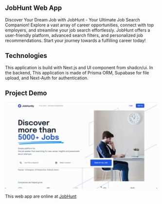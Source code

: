 ## JobHunt Web App
Discover Your Dream Job with JobHunt - Your Ultimate Job Search Companion! Explore a vast array of career opportunities, connect with top employers, and streamline your job search effortlessly. JobHunt offers a user-friendly platform, advanced search filters, and personalized job recommendations. Start your journey towards a fulfilling career today!

## Technologies
This application is build with Next.js and UI component from shadcn/ui. In the backend, This application is made of Prisma ORM,  Supabase for file upload, and Next-Auth for authentication.

## Project Demo
<img src="/public/readme-assets/demo.gif" width=500>
<p>This web app are online at <a href="https://job-hunt-pink.vercel.app">JobHunt</a></p>
